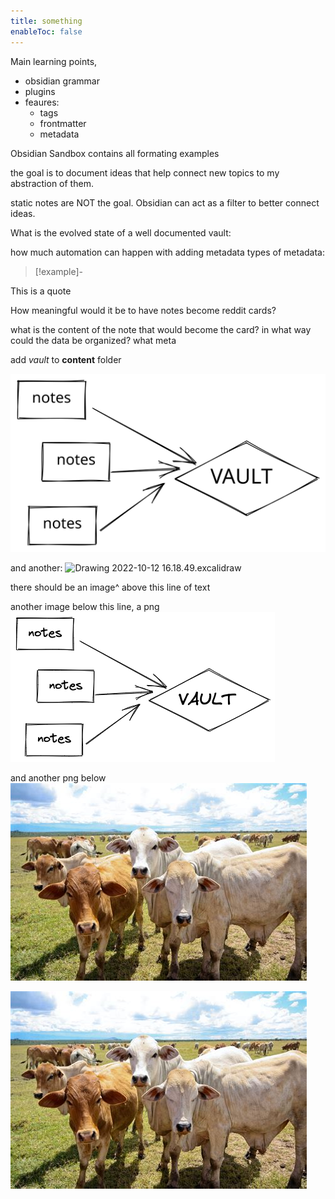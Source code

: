 ```yaml
---
title: something
enableToc: false
---
```


Main learning points,
- obsidian grammar
- plugins
- feaures:
	- tags
	- frontmatter
	- metadata

Obsidian Sandbox contains all formating examples

the goal is to document ideas that help connect new topics to my abstraction of them.

static notes are NOT the goal. 
Obsidian can act as a filter to better connect ideas. 

What is the evolved state of a well documented vault:

how much automation can happen with adding metadata
types of metadata:

> [!example]-
> 
This is a quote


How meaningful would it be to have notes become reddit cards?

what is the content of the note that would become the card?
in what way could the data be organized? what meta


add *vault* to **content** folder

![Drawing 2022-10-12 16.18.49.excalidraw](Excalidraw/Drawing%202022-10-12%2016.18.49.excalidraw.svg)

and another:
![Drawing 2022-10-12 16.18.49.excalidraw](Drawing%202022-10-12%2016.18.49.excalidraw.svg)

there should be an image^ above this line of text

another image below this line, a png
![Drawing 2022-10-12 16.18.49.excalidraw](Excalidraw/Drawing%202022-10-12%2016.18.49.excalidraw.png)

and another png below
![th-808838091](Excalidraw/th-808838091.jpg)

![th-808838091](th-808838091.jpg)